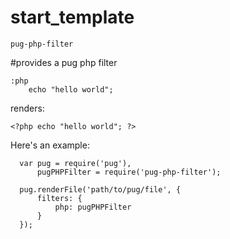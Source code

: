 # start_template

    pug-php-filter 
#provides a pug php filter


    :php
        echo "hello world";
   renders:

    <?php echo "hello world"; ?>
 Here's an example:

      var pug = require('pug'),
          pugPHPFilter = require('pug-php-filter');

      pug.renderFile('path/to/pug/file', {
          filters: {
              php: pugPHPFilter
          }
      });
